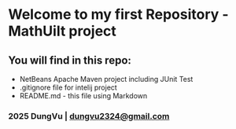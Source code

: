 # Welcome to my first Repository - MathUilt project

## You will find in this repo:
* NetBeans Apache Maven project including JUnit Test
* .gitignore file for intelij project
* README.md - this file using Markdown

### 2025 DungVu | dungvu2324@gmail.com
